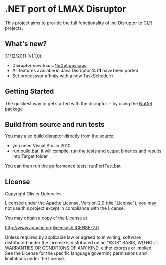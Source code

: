 # .NET port of LMAX Disruptor

This project aims to provide the full functionality of the Disruptor to CLR projects.

## What's new?

31/12/2011 (v1.1.0):

* Disruptor now has a [NuGet package]
* All features available in Java Disruptor **2.7.1** have been ported 
* Set processsor affinity with a new TaskScheduler

## Getting Started

The quickest way to get started with the disruptor is by using the [NuGet package]

## Build from source and run tests

You may also build disruptor directly from the source:
* you need Visual Studio 2010
* run build.bat, it will compile, run the tests and output binaries and results into Target folder

You can then run the performance tests: runPerfTest.bat

[NuGet package]: http://nuget.org/packages/Disruptor

## License

Copyright Olivier Deheurles

Licensed under the Apache License, Version 2.0 (the "License"); you may not use this project except in compliance with the License.

You may obtain a copy of the License at

http://www.apache.org/licenses/LICENSE-2.0

Unless required by applicable law or agreed to in writing, software
distributed under the License is distributed on an "AS IS" BASIS,
WITHOUT WARRANTIES OR CONDITIONS OF ANY KIND, either express or implied.
See the License for the specific language governing permissions and
limitations under the License.
